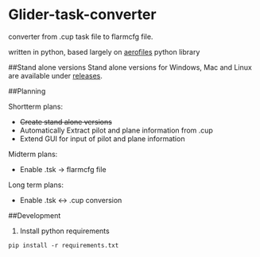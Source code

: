 # Glider-task-converter
converter from .cup task file to flarmcfg file.

written in python, based largely on [aerofiles](https://github.com/Turbo87/aerofiles) python library

##Stand alone versions
Stand alone versions for Windows, Mac and Linux are available under [releases](https://github.com/GliderGeek/Glider-task-converter/releases).

##Planning

Shortterm plans:

- ~~Create stand alone versions~~
- Automatically Extract pilot and plane information from .cup
- Extend GUI for input of pilot and plane information

Midterm plans:

- Enable .tsk -> flarmcfg file

Long term plans:

- Enable .tsk <-> .cup conversion



##Development
1. Install python requirements

```
pip install -r requirements.txt
```
